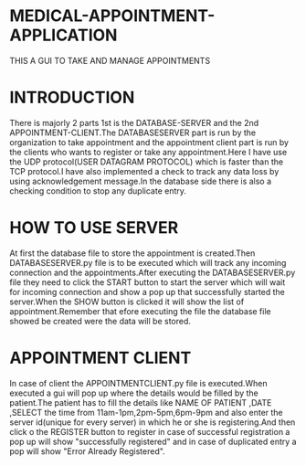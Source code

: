# MEDICAL-APPOINTMENT-APPLICATION
THIS A GUI TO TAKE AND MANAGE APPOINTMENTS 
# INTRODUCTION
There is majorly 2 parts 1st is the DATABASE-SERVER and the 2nd APPOINTMENT-CLIENT.The DATABASESERVER part is run by the organization to take appointment and the appointment client part is run by the clients who wants to register or take any appointment.Here I have use the UDP protocol(USER DATAGRAM PROTOCOL) which is faster than the TCP protocol.I have also implemented a check to track any data loss by using acknowledgement message.In the database side there is also a checking condition to stop any duplicate entry.
# HOW TO USE SERVER
At first the database file to store the appointment is created.Then DATABASESERVER.py file is to be executed which will track any incoming connection and the appointments.After executing the DATABASESERVER.py file they need to click the START button to start the server which will wait for incoming connection and show a pop up that successfully started the server.When the SHOW button is clicked it will show the list of appointment.Remember that efore executing the file the database file showed be created were the data will be stored.
# APPOINTMENT CLIENT
In case of client the APPOINTMENTCLIENT.py file is executed.When executed a gui will pop up where the details would be filled by the patient.The patient has to fill the details like NAME OF PATIENT ,DATE ,SELECT the time from 11am-1pm,2pm-5pm,6pm-9pm and also enter the server id(unique for every server) in which he or she is registering.And then click o the REGISTER button to register in case of successful registration a pop up will show "successfully registered" and in case of duplicated entry a pop will show "Error Already Registered".

